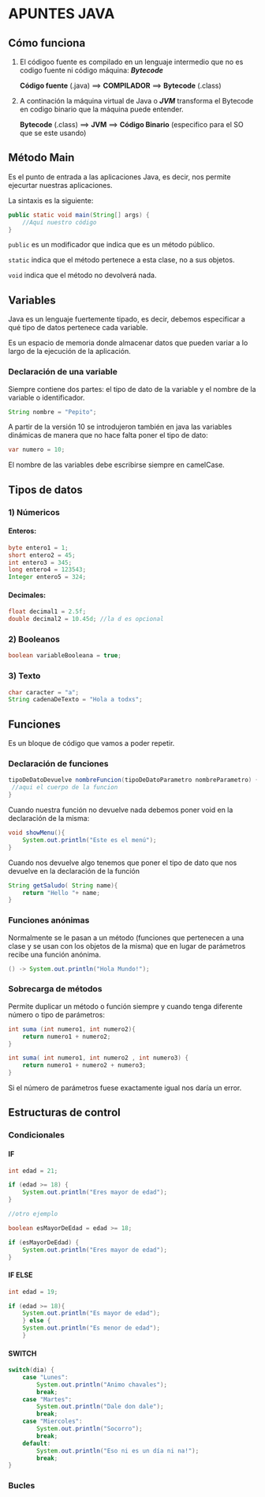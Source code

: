 # APUNTES JAVA

## Cómo funciona

1) El códigoo fuente es compilado en un lenguaje intermedio que no es codigo fuente ni código máquina: __*Bytecode*__

    __Código fuente__ (.java) ==> __COMPILADOR__ ==> __Bytecode__ (.class)

2) A continación la máquina virtual de Java o __*JVM*__ transforma el Bytecode en codigo binario que la máquina puede entender.

    __Bytecode__ (.class) ==> __JVM__ ==> __Código Binario__ (especifico para el SO que se este usando)

## Método Main

Es el punto de entrada a las aplicaciones Java, es decir, nos permite ejecurtar nuestras aplicaciones.

La sintaxis es la siguiente:

```java
public static void main(String[] args) {
    //Aquí nuestro código
}
```
`public` es un modificador que indica que es un método público.

`static` indica que el método pertenece a esta clase, no a sus objetos.

`void` indica que el método no devolverá nada.


## Variables

Java es un lenguaje fuertemente tipado, es decir, debemos especificar a qué tipo de datos pertenece cada variable.

Es un espacio de memoria donde almacenar datos que pueden variar a lo largo de la ejecución de la aplicación.

### Declaración de una variable

Siempre contiene dos partes: el tipo de dato de la variable y el nombre de la variable o identificador.


```java 
String nombre = "Pepito";
```
A partir de la versión 10 se introdujeron también en java las variables dinámicas de manera que no hace falta poner el tipo de dato:

```java
var numero = 10;
```

El nombre de las variables debe escribirse siempre en camelCase.

## Tipos de datos

### 1) Númericos

#### Enteros:

```java
byte entero1 = 1;
short entero2 = 45;
int entero3 = 345;
long entero4 = 123543;
Integer entero5 = 324;
```

#### Decimales:

```java
float decimal1 = 2.5f;
double decimal2 = 10.45d; //la d es opcional
```

### 2) Booleanos

```java
boolean variableBooleana = true;
```

### 3) Texto

```java
char caracter = "a";
String cadenaDeTexto = "Hola a todxs";
```

## Funciones

Es un bloque de código que vamos a poder repetir.  

### Declaración de funciones

```java
tipoDeDatoDevuelve nombreFuncion(tipoDeDatoParametro nombreParametro) {
 //aqui el cuerpo de la funcion
}
```

Cuando nuestra función no devuelve nada debemos poner void en la declaración de la misma:

```java
void showMenu(){
    System.out.println("Este es el menú");
}
```
Cuando nos devuelve algo tenemos que poner el tipo de dato que nos devuelve en la declaración de la función

```java
String getSaludo( String name){
    return "Hello "+ name;
}
```

### Funciones anónimas

Normalmente se le pasan a un método (funciones que pertenecen a una clase y se usan con los objetos de la misma) que en lugar de parámetros recibe una función anónima.

```java
() -> System.out.println("Hola Mundo!");
```  
### Sobrecarga de métodos

Permite duplicar un método o función  siempre y cuando tenga diferente número o tipo de parámetros:

```java
int suma (int numero1, int numero2){
    return numero1 + numero2;
}

int suma( int numero1, int numero2 , int numero3) {
    return numero1 + numero2 + numero3;
}
```
Si el número de parámetros fuese exactamente igual nos daría un error.

## Estructuras de control

### Condicionales

#### IF

```java
int edad = 21;

if (edad >= 18) {
    System.out.println("Eres mayor de edad");
}

//otro ejemplo

boolean esMayorDeEdad = edad >= 18;

if (esMayorDeEdad) {
    System.out.println("Eres mayor de edad");
}
```

#### IF ELSE

```java
int edad = 19;

if (edad >= 18){
    System.out.println("Es mayor de edad");
    } else {
    System.out.println("Es menor de edad");
    }
```

#### SWITCH

```java
switch(dia) {
    case "Lunes":
        System.out.println("Animo chavales");
        break;
    case "Martes":
        System.out.println("Dale don dale");
        break;
    case "Miercoles":
        System.out.println("Socorro");
        break;
    default:
        System.out.println("Eso ni es un día ni na!");
        break;
}
```

### Bucles

